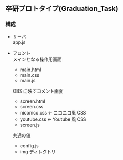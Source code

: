 ## 卒研プロトタイプ(Graduation_Task)

### 構成

- サーバ<br>
  app.js

- フロント<br>
  メインとなる操作用画面

  - main.html
  - main.css
  - main.js

  OBS に映すコメント画面

  - screen.html
  - screen.css
  - niconico.css <- ニコニコ風 CSS
  - youtube.css <- Youtube 風 CSS
  - screen.js

  共通の値

  - config.js
  - img ディレクトリ
